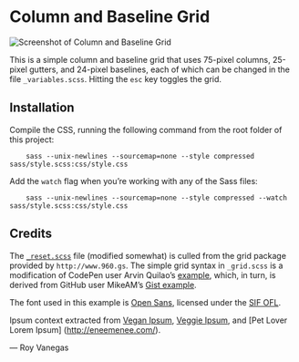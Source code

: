 # Column and Baseline Grid

![Screenshot of Column and Baseline Grid](img/column-baseline-grid-screenshot.png)

This is a simple column and baseline grid that uses 75-pixel columns, 25-pixel gutters, and 24-pixel baselines, each of which can be changed in the file `_variables.scss`. Hitting the `esc` key toggles the grid.

## Installation

Compile the CSS, running the following command from the root folder of this project:

        sass --unix-newlines --sourcemap=none --style compressed sass/style.scss:css/style.css

Add the `watch` flag when you’re working with any of the Sass files:

        sass --unix-newlines --sourcemap=none --style compressed --watch sass/style.scss:css/style.css

## Credits

The [`_reset.scss`](http://960.gs/) file (modified somewhat) is culled from the grid package provided by `http://www.960.gs`. The simple grid syntax in `_grid.scss` is a modification of CodePen user Arvin Quilao’s [example](http://codepen.io/arvinquilao/pen/IbwaA), which, in turn, is derived from GitHub user MikeAM’s [Gist example](https://gist.github.com/MikeAM/5171527#file-baseline-grid-css).

The font used in this example is [Open Sans](https://www.google.com/fonts#UsePlace:use/Collection:Open+Sans), licensed under the [SIF OFL](http://scripts.sil.org/cms/scripts/page.php?item_id=OFL_web).

Ipsum context extracted from [Vegan Ipsum](http://bengreen.org.uk/veganipsum/), [Veggie Ipsum](http://veggieipsum.com/), and [Pet Lover Lorem Ipsum] (http://eneemenee.com/).

— Roy Vanegas
